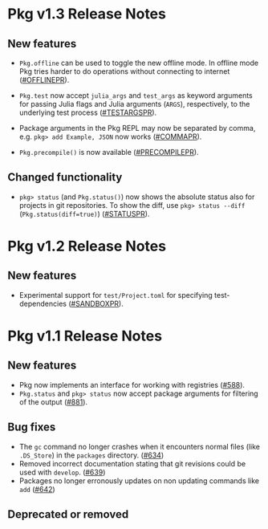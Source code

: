 Pkg v1.3 Release Notes
========================

New features
------------
* `Pkg.offline` can be used to toggle the new offline mode. In offline mode
Pkg tries harder to do operations without connecting to internet ([#OFFLINEPR]).

* `Pkg.test` now accept `julia_args` and `test_args` as keyword arguments
for passing Julia flags and Julia arguments (`ARGS`), respectively, to the
underlying test process ([#TESTARGSPR]).

* Package arguments in the Pkg REPL may now be separated by comma, e.g.
`pkg> add Example, JSON` now works ([#COMMAPR]).

* `Pkg.precompile()` is now available ([#PRECOMPILEPR]).

Changed functionality
---------------------
* `pkg> status` (and `Pkg.status()`) now shows the absolute status also for
projects in git repositories. To show the diff, use `pkg> status --diff`
(`Pkg.status(diff=true)`) ([#STATUSPR]).

Pkg v1.2 Release Notes
========================

New features
------------
* Experimental support for `test/Project.toml` for specifying test-dependencies ([#SANDBOXPR]).

Pkg v1.1 Release Notes
========================

New features
------------

* Pkg now implements an interface for working with registries ([#588]).
* `Pkg.status` and `pkg> status` now accept package arguments for
  filtering of the output ([#881]).

Bug fixes
----------

* The `gc` command no longer crashes when it encounters normal files
  (like `.DS_Store`) in the `packages` directory. ([#634])
* Removed incorrect documentation stating that git revisions could be used
  with `develop`. ([#639])
* Packages no longer erronously updates on non updating commands like `add` ([#642])

Deprecated or removed
---------------------


<!--- LINKS -->

[#634]: https://github.com/JuliaLang/Pkg.jl/pull/634
[#639]: https://github.com/JuliaLang/Pkg.jl/pull/639
[#642]: https://github.com/JuliaLang/Pkg.jl/pull/642
[#588]: https://github.com/JuliaLang/Pkg.jl/pull/588
[#881]: https://github.com/JuliaLang/Pkg.jl/pull/881
[#STATUSPR]: https://github.com/JuliaLang/Pkg.jl/pull/STATUSPR
[#PRECOMPILEPR]: https://github.com/JuliaLang/Pkg.jl/pull/PRECOMPILEPR
[#OFFLINEPR]: https://github.com/JuliaLang/Pkg.jl/pull/OFFLINEPR
[#TESTARGSPR]: https://github.com/JuliaLang/Pkg.jl/pull/TESTARGSPR
[#COMMAPR]: https://github.com/JuliaLang/Pkg.jl/pull/COMMAPR
[#SANDBOXPR]: https://github.com/JuliaLang/Pkg.jl/pull/SANDBOXPR
